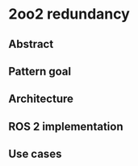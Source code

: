 # 2oo2 redundancy

## Abstract



## Pattern goal



## Architecture



## ROS 2 implementation



## Use cases


